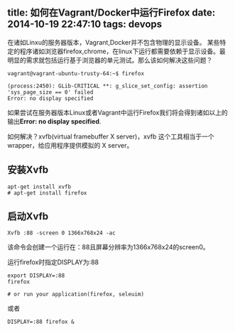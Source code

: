 title: 如何在Vagrant/Docker中运行Firefox
date: 2014-10-19 22:47:10
tags: devops
---

在诸如Linxu的服务器版本，Vagrant,Docker并不包含物理的显示设备。
某些特定的程序诸如浏览器firefox,chrome，在linux下运行都需要依赖于显示设备。最明显的需求就包括运行基于浏览器的单元测试。那么该如何解决这些问题？

<!-- more -->

```
vagrant@vagrant-ubuntu-trusty-64:~$ firefox

(process:2450): GLib-CRITICAL **: g_slice_set_config: assertion 'sys_page_size == 0' failed
Error: no display specified
```

如果尝试在服务器版本Linux或者Vagrant中运行Firefox我们将会得到诸如以上的输出**Error: no display specified**.

如何解决？xvfb(virtual framebuffer X server)，xvfb 这个工具相当于一个wrapper，给应用程序提供模拟的 X server。



## 安装Xvfb

```
apt-get install xvfb
# apt-get install firefox
```

## 启动Xvfb

```
Xvfb :88 -screen 0 1366x768x24 -ac
```

该命令会创建一个运行在：88且屏幕分辨率为1366x768x24的screen0。

运行firefox时指定DISPLAY为:88

```
export DISPLAY=:88
firefox

# or run your application(firefox, seleuim)
```

或者

```
DISPLAY=:88 firefox &
```
